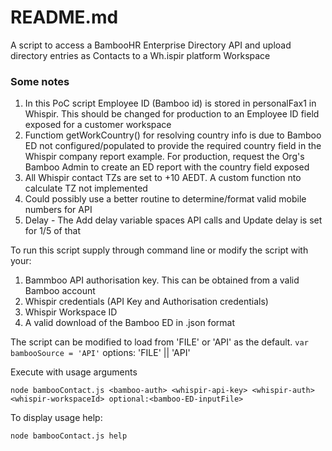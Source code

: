 
# README.md

A script to access a BambooHR Enterprise Directory API and upload directory entries as Contacts to a Wh.ispir platform Workspace

### Some notes
1. In this PoC script Employee ID (Bamboo id) is stored in personalFax1 in Whispir. This should be changed for production to an Employee ID field exposed for a customer workspace
2. Functiom getWorkCountry() for resolving country info is due to Bamboo ED not configured/populated to provide the required country field in the Whispir company report example. For production, request the Org's Bamboo Admin to create an ED report with the country field exposed 
3. All Whispir contact TZs are set to +10 AEDT. A custom function nto calculate TZ not implemented
4. Could possibly use a better routine to determine/format valid mobile numbers for API
5. Delay - The Add delay variable spaces API calls and Update delay is set for 1/5 of that

To run this script supply through command line or modify the script with your:
1. Bammboo API authorisation key. This can be obtained from a valid Bamboo account
2. Whispir credentials (API Key and Authorisation credentials)
3. Whispir Workspace ID
4. A valid download of the Bamboo ED in .json format

The script can be modified to load from 'FILE' or 'API' as the default.
`var bambooSource = 'API'` options: 'FILE' || 'API'

Execute with usage arguments

`node bambooContact.js <bamboo-auth> <whispir-api-key> <whispir-auth> <whispir-workspaceId> optional:<bamboo-ED-inputFile>`

To display usage help:

`node bambooContact.js help`
